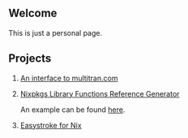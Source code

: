 ## Welcome

This is just a personal page.

## Projects

1. [An interface to multitran.com](https://github.com/teu5us/cl-multitran)
2. [Nixpkgs Library Functions Reference Generator](https://github.com/teu5us/nix-lib-html-reference)

   An example can be found [here](./nix-lib.html).

3. [Easystroke for Nix](https://github.com/teu5us/easystroke-nix)
